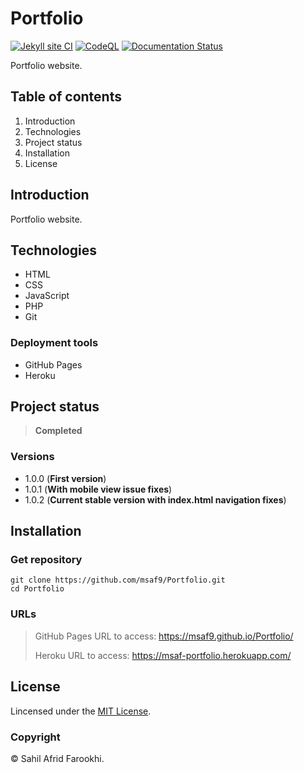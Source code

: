 # Portfolio 

[![Jekyll site CI](https://github.com/msaf9/portfolio/actions/workflows/jekyll.yml/badge.svg?branch=master)](https://github.com/msaf9/portfolio/actions/workflows/jekyll.yml)
[![CodeQL](https://github.com/msaf9/portfolio/actions/workflows/codeql-analysis.yml/badge.svg)](https://github.com/msaf9/portfolio/actions/workflows/codeql-analysis.yml)
[![Documentation Status](https://readthedocs.org/projects/msaf9portfolio/badge/?version=latest)](https://msaf9portfolio.readthedocs.io/en/latest/?badge=latest)

Portfolio website.

## Table of contents
1. Introduction
2. Technologies
3. Project status
4. Installation
5. License

## Introduction
Portfolio website.

## Technologies
- HTML
- CSS
- JavaScript
- PHP
- Git

### Deployment tools
- GitHub Pages
- Heroku


## Project status
> **Completed**

### Versions
- 1.0.0 (**First version**)
- 1.0.1 (**With mobile view issue fixes**)
- 1.0.2 (**Current stable version with index.html navigation fixes**)

## Installation
### Get repository
```git
git clone https://github.com/msaf9/Portfolio.git
cd Portfolio
```

### URLs
> GitHub Pages URL to access: https://msaf9.github.io/Portfolio/
> 
> Heroku URL to access: https://msaf-portfolio.herokuapp.com/

## License
Lincensed under the [MIT License](LICENSE).

### Copyright
© Sahil Afrid Farookhi.
